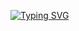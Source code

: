 [![Typing SVG](https://readme-typing-svg.demolab.com?font=Fira+Code&weight=900&size=21&duration=5001&pause=1001&color=F74CB4&background=354BFF00&width=434&lines=Projeto+Individual+M5)](https://git.io/typing-svg)
